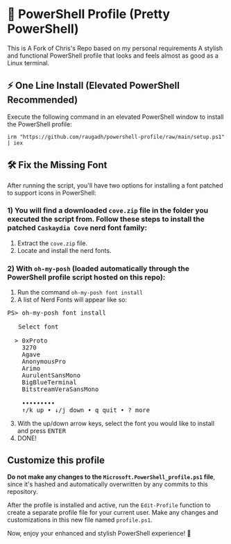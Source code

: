 # 🎨 PowerShell Profile (Pretty PowerShell)
This is A Fork of Chris's Repo based on my personal requirements
A stylish and functional PowerShell profile that looks and feels almost as good as a Linux terminal.

## ⚡ One Line Install (Elevated PowerShell Recommended)

Execute the following command in an elevated PowerShell window to install the PowerShell profile:

```
irm "https://github.com/raugadh/powershell-profile/raw/main/setup.ps1" | iex
```

## 🛠️ Fix the Missing Font

After running the script, you'll have two options for installing a font patched to support icons in PowerShell:

### 1) You will find a downloaded `cove.zip` file in the folder you executed the script from. Follow these steps to install the patched `Caskaydia Cove` nerd font family:

1. Extract the `cove.zip` file.
2. Locate and install the nerd fonts.

### 2) With `oh-my-posh` (loaded automatically through the PowerShell profile script hosted on this repo):
1. Run the command `oh-my-posh font install`
2. A list of Nerd Fonts will appear like so:
<pre>
PS> oh-my-posh font install

   Select font

  > 0xProto
    3270
    Agave
    AnonymousPro
    Arimo
    AurulentSansMono
    BigBlueTerminal
    BitstreamVeraSansMono

    •••••••••
    ↑/k up • ↓/j down • q quit • ? more</pre>
3. With the up/down arrow keys, select the font you would like to install and press <kbd>ENTER</kbd>
4. DONE!
   
## Customize this profile

**Do not make any changes to the `Microsoft.PowerShell_profile.ps1` file**, since it's hashed and automatically overwritten by any commits to this repository.

After the profile is installed and active, run the `Edit-Profile` function to create a separate profile file for your current user. Make any changes and customizations in this new file named `profile.ps1`.

Now, enjoy your enhanced and stylish PowerShell experience! 🚀
